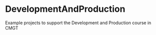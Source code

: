 # DevelopmentAndProduction
Example projects to support the Development and Production course in CMGT
